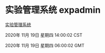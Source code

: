 # 实验管理系统 expadmin
[实验管理系统](http://:56808/expadmin-782313d2-e1b1-4ea7-932e-3a55e6a1a4d0/)

2020年 11月 19日 星期四 14:00:02 CST

2020年 11月 19日 星期四 06:00:02 GMT
